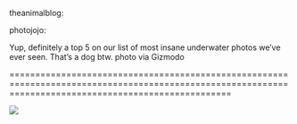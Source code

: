 <!--
id: 1014975593
link: http://tumblr.atmos.org/post/1014975593/theanimalblog-photojojo-yup-definitely-a
slug: theanimalblog-photojojo-yup-definitely-a
date: Thu Aug 26 2010 09:51:00 GMT-0700 (PDT)
publish: 2010-08-026
tags: 
title: theanimalblog:

photojojo:

Yup, definitely a top 5 on our list of most insane underwater photos we’ve ever seen.
That’s a dog btw.
photo via Gizmodo


-->


theanimalblog:

photojojo:

Yup, definitely a top 5 on our list of most insane underwater photos we’ve ever seen.
That’s a dog btw.
photo via Gizmodo


=======================================================================================================================================================

![](http://www.tumblr.com/photo/1280/atmos/1014975593/1/tumblr_l7q876JvsW1qz7ymy)

